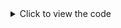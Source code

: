 <details>
  
# Al-Powered classification of Ovarian cancers Based on Histopathological lmages
Haitham Kussaibi , Elaf Alibrahim, Eman Alamer, Ghada Alhaji, Shrooq Alshehab, Zahraa Shabib, Noor Alsafwani, and Ritesh G. Meneses
MEDRXIV/2024/308520
# METHODOLOGY
## Dataset Preparation and Pre-processing
Sixty-four (20x) whole slide images (WSIs) from the Cancer Imaging Archive and 18 WSIs from KFHU.
## Extract tiles from the WSIs: 
First, using QuPath, pathologists annotated tumor regions of interest (ROIs) on the WSIs, and then tiles of size (224 x 224 pixels) were cropped from those ROIs. 
## Pre-processing Techniques
Torchvision normalizing function:
<summary>Click to view the code</summary>
```
(transforms.Normalize(mean=[0.485, 0.456, 0.406], std=[0.229, 0.224, 0.225]))  
```
## Features extraction:
<summary>Click to view the code</summary>
```
ResNet50
```
## Training Process:
### NN-based classifier
<summary>Click to view the code</summary>
```
nn
```
### lightGBM
<summary>Click to view the code</summary>
```
GBM
```
</details>
